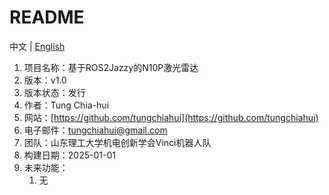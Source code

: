 # README

中文 | [English](README.md) 

1. 项目名称：基于ROS2Jazzy的N10P激光雷达
2. 版本：v1.0
3. 版本状态：发行
4. 作者：Tung Chia-hui
5. 网站：[https://github.com/tungchiahui](https://github.com/tungchiahui)
6. 电子邮件：tungchiahui@gmail.com
7. 团队：山东理工大学机电创新学会Vinci机器人队
8. 构建日期：2025-01-01
9. 未来功能：
    1. 无
